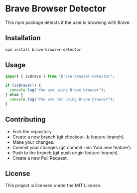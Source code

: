 # Brave Browser Detector

This npm package detects if the user is browsing with Brave.

## Installation

```bash
npm install brave-browser-detector
```

## Usage

```typescript
import { isBrave } from "brave-browser-detector";

if (isBrave()) {
  console.log("You are using Brave browser");
} else {
  console.log("You are not using Brave browser");
}
```

## Contributing

- Fork the repository.
- Create a new branch (git checkout -b feature-branch).
- Make your changes.
- Commit your changes (git commit -am 'Add new feature').
- Push to the branch (git push origin feature-branch).
- Create a new Pull Request.

## License

This project is licensed under the MIT License.
